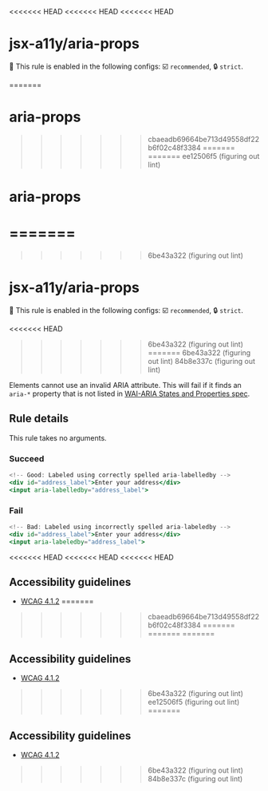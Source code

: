 <<<<<<< HEAD
<<<<<<< HEAD
<<<<<<< HEAD
# jsx-a11y/aria-props

💼 This rule is enabled in the following configs: ☑️ `recommended`, 🔒 `strict`.

<!-- end auto-generated rule header -->
=======
# aria-props
>>>>>>> cbaeadb69664be713d49558df22b6f02c48f3384
=======
=======
>>>>>>> ee12506f5 (figuring out lint)
# aria-props
=======
=======
>>>>>>> 6be43a322 (figuring out lint)
# jsx-a11y/aria-props

💼 This rule is enabled in the following configs: ☑️ `recommended`, 🔒 `strict`.

<!-- end auto-generated rule header -->
<<<<<<< HEAD
>>>>>>> 6be43a322 (figuring out lint)
=======
>>>>>>> 6be43a322 (figuring out lint)
>>>>>>> 84b8e337c (figuring out lint)

Elements cannot use an invalid ARIA attribute. This will fail if it finds an `aria-*` property that is not listed in [WAI-ARIA States and Properties spec](https://www.w3.org/WAI/PF/aria-1.1/states_and_properties).

## Rule details

This rule takes no arguments.

### Succeed
```jsx
<!-- Good: Labeled using correctly spelled aria-labelledby -->
<div id="address_label">Enter your address</div>
<input aria-labelledby="address_label">
```

### Fail

```jsx
<!-- Bad: Labeled using incorrectly spelled aria-labeledby -->
<div id="address_label">Enter your address</div>
<input aria-labeledby="address_label">
```
<<<<<<< HEAD
<<<<<<< HEAD
<<<<<<< HEAD

## Accessibility guidelines
- [WCAG 4.1.2](https://www.w3.org/WAI/WCAG21/Understanding/name-role-value)
=======
>>>>>>> cbaeadb69664be713d49558df22b6f02c48f3384
=======
=======
=======

## Accessibility guidelines
- [WCAG 4.1.2](https://www.w3.org/WAI/WCAG21/Understanding/name-role-value)
>>>>>>> 6be43a322 (figuring out lint)
>>>>>>> ee12506f5 (figuring out lint)
=======

## Accessibility guidelines
- [WCAG 4.1.2](https://www.w3.org/WAI/WCAG21/Understanding/name-role-value)
>>>>>>> 6be43a322 (figuring out lint)
>>>>>>> 84b8e337c (figuring out lint)
